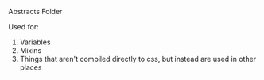 Abstracts Folder

Used for:

1. Variables
2. Mixins
3. Things that aren't compiled directly to css, but instead are used in other places
